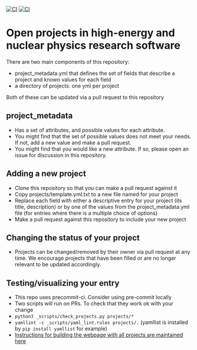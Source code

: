 [![CI](https://github.com/research-software-collaborations/project_database/actions/workflows/check_projects.yml/badge.svg)](https://github.com/research-software-collaborations/project_database/actions/workflows/check_projects.yml)
[![CI](https://github.com/research-software-collaborations/project_database/actions/workflows/yaml_checker.yml/badge.svg)](https://github.com/research-software-collaborations/project_database/actions/workflows/yaml_checker.yml)

# Open projects in high-energy and nuclear physics research software

There are two main components of this repository:
- project_metadata.yml that defines the set of fields that describe a project and known values for each field
- a directory of projects: one yml per project

Both of these can be updated via a pull request to this repository

## project_metadata
- Has a set of attributes, and possible values for each attribute.
- You might find that the set of possible values does not meet your needs. If not, add a new value and make a pull request.
- You might find that you would like a new attribute. If so, please open an issue for discussion in this repository.

## Adding a new project
- Clone this repository so that you can make a pull request against it
- Copy projects/template.yml.txt to a new file named for your project
- Replace each field with either a descriptive entry for your project (its title, description) or by one of the values from the project_metadata.yml file
(for entries where there is a multiple choice of options)
- Make a pull request against this repository to include your new project

## Changing the status of your project
- Projects can be changed/removed by their owner via pull request at any time. We encourage projects that have been filled or are no
longer relevant to be updated accordingly.

## Testing/visualizing your entry
- This repo uses precommit-ci. Consider using pre-commit locally 
- Two scripts will run on PRs. To check that they work ok with your change
-  ```python3 _scripts/check_projects.py projects/*```
-  ```yamllint -c _scripts/yaml_lint.rules projects/.``` (yamllist is installed by ```pip install yamllist``` for example)
- [Instructions for building the webpage with all projects are maintained here](https://github.com/research-software-collaborations/research-software-collaborations.github.io/blob/master/README.md#testing-a-new-project-or-other-development-in-the-project_database-repo)

